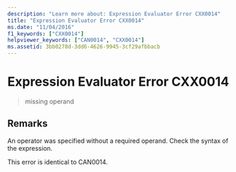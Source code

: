 ```yaml
---
description: "Learn more about: Expression Evaluator Error CXX0014"
title: "Expression Evaluator Error CXX0014"
ms.date: "11/04/2016"
f1_keywords: ["CXX0014"]
helpviewer_keywords: ["CAN0014", "CXX0014"]
ms.assetid: 3bb0278d-3dd6-4626-9945-3cf29afbbacb
---
```

# Expression Evaluator Error CXX0014

> missing operand

## Remarks

An operator was specified without a required operand. Check the syntax of the expression.

This error is identical to CAN0014.
